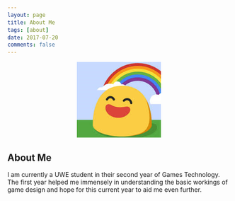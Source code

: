 ```yaml
---
layout: page
title: About Me
tags: [about]
date: 2017-07-20
comments: false
---
```

    
<center>
<figure>
        <img src="../assets/img/mylogo.png" class="img-circle animated rotateIn">
</figure>

</center>

## About Me
I am currently a UWE student in their second year of Games Technology. The first year helped me immensely in understanding the basic workings of game design and hope for this current year to aid me even further.
